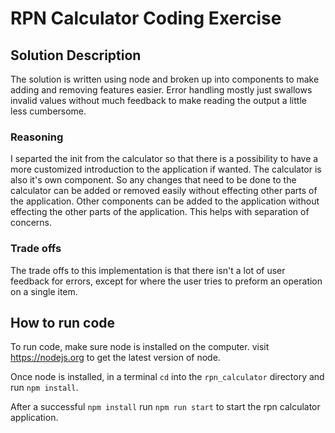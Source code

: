# RPN Calculator Coding Exercise
## Solution Description
The solution is written using node and broken up into components to make adding and removing features easier. Error handling mostly just swallows invalid values without much feedback to make reading the output a little less cumbersome.

### Reasoning
I separted the init from the calculator so that there is a possibility to have a more customized introduction to the application if wanted. 
The calculator is also it's own component. So any changes that need to be done to the calculator can be added or removed easily without effecting other parts of the application. Other components can be added to the application without effecting the other parts of the application. This helps with separation of concerns. 

### Trade offs
The trade offs to this implementation is that there isn't a lot of user feedback for errors, except for where the user tries to preform an operation on a single item.

## How to run code
To run code, make sure node is installed on the computer. 
visit https://nodejs.org to get the latest version of node. 

Once node is installed, in a terminal `cd` into the `rpn_calculator` directory and run `npm install`.

After a successful `npm install` run `npm run start` to start the rpn calculator application.